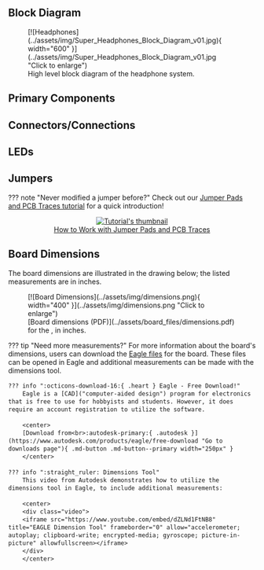 <!-- This section goes into detail about the various components on the product, solder jumpers as well as the board dimensions with a dimensional drawing exported from Eagle. -->

## Block Diagram

<figure markdown>
[![Headphones](../assets/img/Super_Headphones_Block_Diagram_v01.jpg){ width="600" }](../assets/img/Super_Headphones_Block_Diagram_v01.jpg "Click to enlarge")
<figcaption markdown>
High level block diagram of the headphone system.
</figcaption>
</figure>

## Primary Components
<!-- Secondary Components if necessary (UART converters, charge IC, etc.) -->



## Connectors/Connections
<!-- Qwiic connectors, USB, PTHs, Power, etc. -->

## LEDs

## Jumpers

??? note "Never modified a jumper before?"
	Check out our <a href="https://learn.sparkfun.com/tutorials/664">Jumper Pads and PCB Traces tutorial</a> for a quick introduction!
	<p align="center">
		<a href="https://learn.sparkfun.com/tutorials/664">
		<img src="https://cdn.sparkfun.com/c/264-148/assets/learn_tutorials/6/6/4/PCB_TraceCutLumenati.jpg" alt="Tutorial's thumbnail"><br>
        How to Work with Jumper Pads and PCB Traces</a>
	</p>


## Board Dimensions

The board dimensions are illustrated in the drawing below; the listed measurements are in inches.

<figure markdown>
[![Board Dimensions](../assets/img/dimensions.png){ width="400" }](../assets/img/dimensions.png "Click to enlarge")
<figcaption markdown>
[Board dimensions (PDF)](../assets/board_files/dimensions.pdf) for the <Product Name>, in inches.
</figcaption>
</figure>


??? tip "Need more measurements?"
	For more information about the board's dimensions, users can download the [Eagle files](../assets/board_files/eagle_files.zip) for the board. These files can be opened in Eagle and additional measurements can be made with the dimensions tool.

	??? info ":octicons-download-16:{ .heart } Eagle - Free Download!"
		Eagle is a [CAD]("computer-aided design") program for electronics that is free to use for hobbyists and students. However, it does require an account registration to utilize the software.

		<center>
		[Download from<br>:autodesk-primary:{ .autodesk }](https://www.autodesk.com/products/eagle/free-download "Go to downloads page"){ .md-button .md-button--primary width="250px" }
		</center>
	
	??? info ":straight_ruler: Dimensions Tool"
		This video from Autodesk demonstrates how to utilize the dimensions tool in Eagle, to include additional measurements:

		<center>
		<div class="video">
		<iframe src="https://www.youtube.com/embed/dZLNd1FtNB8" title="EAGLE Dimension Tool" frameborder="0" allow="accelerometer; autoplay; clipboard-write; encrypted-media; gyroscope; picture-in-picture" allowfullscreen></iframe>
		</div>
		</center>